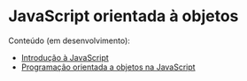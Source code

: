 # JavaScript orientada à objetos

Conteúdo (em desenvolvimento):
- [Introdução à JavaScript](https://luizfilipezs.github.io/oop-js/intro.html)
- [Programação orientada a objetos na JavaScript](https:/luizfilipezs.github.io/oop-js)